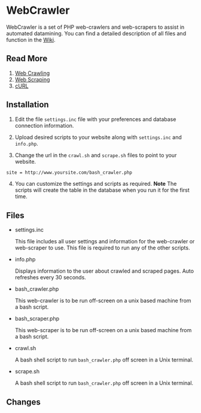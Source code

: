 # WebCrawler

WebCrawler is a set of PHP web-crawlers and web-scrapers to assist in automated datamining. You can find a detailed description of all files and function in the [Wiki](https://github.com/Chippers255/WebCrawler/wiki). 


## Read More
1. [Web Crawling](http://en.wikipedia.org/wiki/Web_crawler) 
2. [Web Scraping](http://en.wikipedia.org/wiki/Web_scraping)
3. [cURL](http://en.wikipedia.org/wiki/CURL)


## Installation

1. Edit the file `settings.inc` file with your preferences and database connection information.

2. Upload desired scripts to your website along with `settings.inc` and `info.php`.

3. Change the url in the `crawl.sh` and `scrape.sh` files to point to your website.
```bash
site = http://www.yoursite.com/bash_crawler.php
```

4. You can customize the settings and scripts as required.
  **Note**
    The scripts will create the table in the database when you run it for the first time.


## Files

* settings.inc

    This file includes all user settings and information for the web-crawler or web-scraper to use. This file is required to run any of the other scripts.

* info.php

    Displays information to the user about crawled and scraped pages. Auto refreshes every 30 seconds.
    
* bash_crawler.php

    This web-crawler is to be run off-screen on a unix based machine from a bash script.
    
* bash_scraper.php

    This web-scraper is to be run off-screen on a unix based machine from a bash script.
    
* crawl.sh

    A bash shell script to run `bash_crawler.php` off screen in a Unix terminal.
    
* scrape.sh

    A bash shell script to run `bash_crawler.php` off screen in a Unix terminal.


## Changes
